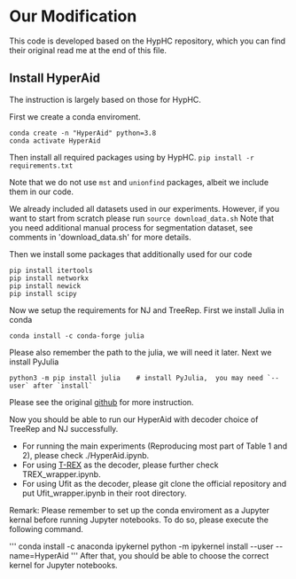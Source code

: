 # Our Modification
This code is developed based on the HypHC repository, which you can find their original read me at the end of this file.

## Install HyperAid
The instruction is largely based on those for HypHC.

First we create a conda enviroment.
```
conda create -n "HyperAid" python=3.8
conda activate HyperAid
```
Then install all required packages using by HypHC.
```pip install -r requirements.txt```

Note that we do not use `mst` and `unionfind` packages, albeit we include them in our code.

We already included all datasets used in our experiments. However, if you want to start from scratch please run
```source download_data.sh```
Note that you need additional manual process for segmentation dataset, see comments in 'download_data.sh' for more details.

Then we install some packages that additionally used for our code
```
pip install itertools
pip install networkx
pip install newick
pip install scipy
```

Now we setup the requirements for NJ and TreeRep. First we install Julia in conda
```
conda install -c conda-forge julia
```
Please also remember the path to the julia, we will need it later. Next we install PyJulia
```
python3 -m pip install julia    # install PyJulia,  you may need `--user` after `install`
```
Please see the original [github](https://github.com/JuliaPy/pyjulia) for more instruction.

Now you should be able to run our HyperAid with decoder choice of TreeRep and NJ successfully. 

- For running the main experiments (Reproducing most part of Table 1 and 2), please check ./HyperAid.ipynb.
- For using [T-REX](http://www.trex.uqam.ca/index.php?action=home) as the decoder, please further check TREX_wrapper.ipynb.
- For using Ufit as the decoder, please git clone the official repository and put Ufit_wrapper.ipynb in their root directory.

Remark: Please remember to set up the conda enviroment as a Jupyter kernal before running Jupyter notebooks. To do so, please execute the following command.

'''
conda install -c anaconda ipykernel
python -m ipykernel install --user --name=HyperAid
'''
After that, you should be able to choose the correct kernel for Jupyter notebooks. 